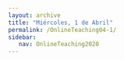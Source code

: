```yaml
---
layout: archive
title: "Miércoles, 1 de Abril"
permalink: /OnlineTeaching04-1/
sidebar:
   nav: OnlineTeaching2020
---
```

<!---
> **ANUNCIOS:**  
> El examen 2 está disponible para completarlo en Canvas.
> Escritura 3 para el Domingo 5 de Abril a las 11:59 PM en Canvas.

<figure style="width: 300px" class="align-right">
    <a href="https://sarroniz.github.io/S-280/images/meme8.jpg"><img src="https://sarroniz.github.io/S-280/images/meme8.jpg"></a>
</figure>

> **PLAN PARA HOY:**
> No tenemos contenido hoy. Recomiendo hacer el examen durante la hora de clase habitual.


> **Tarea:**
> - Leer: Los Derechos Humanos: ¿Cómo se definen y qué papel desempeña las Naciones Unidas? (p. 157).
> - Trabajar en Escritura 3 para el Domingo 5 de Abril.
-->
